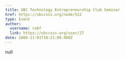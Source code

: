 ```yaml
---
title: UBC Technology Entrepreneurship Club Seminar 
href: https://ubccsss.org/node/522
type: Event
author:
  username: robf
  link: https://ubccsss.org/user/27
date: 2006-11-01T10:21:00.000Z
---
```


null